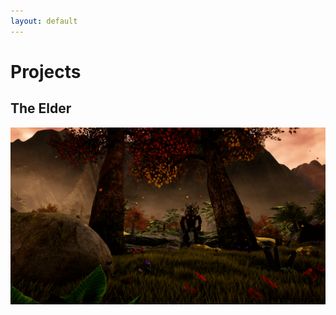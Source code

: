 ```yaml
---
layout: default
---
```


# Projects
## The Elder
[![The Elder](/assets/images/theelder/theelder.png)](/theelder)
